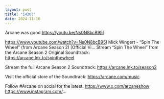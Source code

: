 ```yaml
---
layout: post
title: "1430:"
date: 2024-11-16
---
```


Arcane was good
https://youtu.be/Ns0N8bcB95I

https://www.youtube.com/watch?v=Ns0N8bcB95I
Mick Wingert - “Spin The Wheel” (from Arcane Season 2) [Official Vi...
Stream “Spin The Wheel” from the Arcane Season 2 Original Soundtrack: https://arcane.lnk.to/spinthewheel

Stream the full Arcane Season 2 Soundtrack: https://arcane.lnk.to/season2

Visit the official store of the Soundtrack: https://arcane.com/music

Follow #Arcane on social for the latest:
https://www.x.com/arcaneshow
https://www.instagram.com/...
